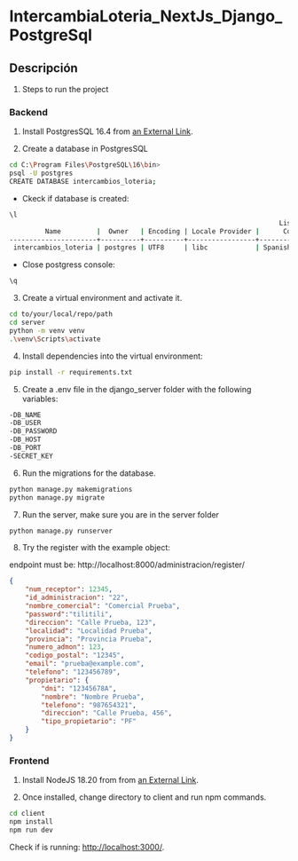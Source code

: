 # IntercambiaLoteria_NextJs_Django_PostgreSql

## Descripción

1. Steps to run the project

### Backend
1. Install PostgresSQL 16.4 from [an External Link](https://www.postgresql.org/ftp/source/).

2. Create a database in PostgresSQL

```bash
cd C:\Program Files\PostgreSQL\16\bin>
psql -U postgres
CREATE DATABASE intercambios_loteria;
```

- Ckeck if database is created:
```bash
\l
                                                                    List of databases
         Name         |  Owner   | Encoding | Locale Provider |      Collate       |       Ctype        | ICU Locale | ICU Rules |   Access privileges
----------------------+----------+----------+-----------------+--------------------+--------------------+------------+-----------+-----------------------
 intercambios_loteria | postgres | UTF8     | libc            | Spanish_Spain.1252 | Spanish_Spain.1252 |            |           |
```

- Close postgress console:
```bash
\q
```

3.  Create a virtual environment and activate it.
```bash
cd to/your/local/repo/path
cd server
python -m venv venv
.\venv\Scripts\activate
```

4. Install dependencies into the virtual environment:
```bash
pip install -r requirements.txt
```

5. Create a .env file in the django_server folder with the following variables:
```bash
-DB_NAME
-DB_USER
-DB_PASSWORD
-DB_HOST
-DB_PORT
-SECRET_KEY
```

6. Run the migrations for the database.

```bash
python manage.py makemigrations
python manage.py migrate
```

7. Run the server, make sure you are in the server folder

```bash
python manage.py runserver
```

8. Try the register with the example object:

endpoint must be: http://localhost:8000/administracion/register/

```json
{
    "num_receptor": 12345,
    "id_administracion": "22",
    "nombre_comercial": "Comercial Prueba",
    "password":"tilitili",
    "direccion": "Calle Prueba, 123",
    "localidad": "Localidad Prueba",
    "provincia": "Provincia Prueba",
    "numero_admon": 123,
    "codigo_postal": "12345",
    "email": "prueba@example.com",
    "telefono": "123456789",
    "propietario": {
        "dni": "12345678A",
        "nombre": "Nombre Prueba",
        "telefono": "987654321",
        "direccion": "Calle Prueba, 456",
        "tipo_propietario": "PF"
    }
}
```


### Frontend

1. Install NodeJS 18.20 from from [an External Link](https://nodejs.org/en/download/prebuilt-installer/current).

2. Once installed, change directory to client and run npm commands.

```bash
cd client
npm install
npm run dev
```

Check if is running: [http://localhost:3000/](http://localhost:3000/).